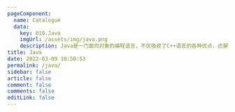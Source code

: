 ```yaml
---
pageComponent:
  name: Catalogue
  data:
    key: 010.Java
    imgUrl: /assets/img/java.png
    description: Java是一门面向对象的编程语言，不仅吸收了C++语言的各种优点，还摒弃了C++里难以理解的多继承、指针等概念，因此Java语言具有功能强大和简单易用两个特征。Java语言作为静态面向对象编程语言的代表，极好地实现了面向对象理论，允许程序员以优雅的思维方式进行复杂的编程  。Java具有简单性、面向对象、分布式、健壮性、安全性、平台独立与可移植性、多线程、动态性等特点  。Java可以编写桌面应用程序、Web应用程序、分布式系统和嵌入式系统应用程序等 。
title: Java
date: 2022-03-09 10:50:53
permalink: /java/
sidebar: false
article: false
comment: false
comments: false
editLink: false
---
```

